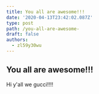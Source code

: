 ```yaml
---
title: You all are awesome!!!
date: '2020-04-13T23:42:02.087Z'
type: post
path: /you-all-are-awesome-
draft: false
authors:
  - zl59y30wu
---
```

## You all are awesome!!!

Hi y'all we gucci!!!!